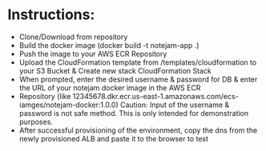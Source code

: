 # Instructions:
- Clone/Download from repository
- Build the docker image (docker build -t notejam-app .)
- Push the image to your AWS ECR Repository
- Upload the CloudFormation template from /templates/cloudformation to your S3 Bucket & Create new stack CloudFormation Stack
- When prompted, enter the desired username & password for DB & enter the URL of your notejam docker image in the AWS ECR  
- Repository (like 12345678.dkr.ecr.us-east-1.amazonaws.com/ecs-iamges/notejam-docker:1.0.0)
  Caution: Input of the username & password is not safe method. This is only intended for demonstration purposes.
- After successful provisioning of the environment, copy the dns from the newly provisioned ALB and paste it to the browser to test
